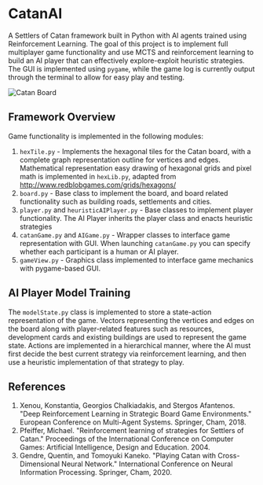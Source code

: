 # CatanAI
A Settlers of Catan framework built in Python with AI agents trained using Reinforcement Learning. The goal of this project is to implement full multiplayer game functionality and use MCTS and reinforcement learning to build an AI player that can effectively explore-exploit heuristic strategies.
The GUI is implemented using ```pygame```, while the game log is currently output through the terminal to allow for easy play and testing.

![Catan Board](/images/catan_gui.png)

## Framework Overview
Game functionality is implemented in the following modules:
1. ```hexTile.py``` - Implements the hexagonal tiles for the Catan board, with a complete graph representation outline for vertices and edges. Mathematical representation easy drawing of hexagonal grids and pixel math is implemented in ```hexLib.py```, adapted from  http://www.redblobgames.com/grids/hexagons/
2. ```board.py``` - Base class to implement the board, and board related functionality such as building roads, settlements and cities. 
3. ```player.py``` and ```heuristicAIPlayer.py``` - Base classes to implement player functionality. The AI Player inherits the player class and enacts heuristic strategies
4. ```catanGame.py``` and ```AIGame.py``` - Wrapper classes to interface game representation with GUI. When launching `catanGame.py` you can specify whether each participant is a human or AI player.
5. ```gameView.py``` - Graphics class implemented to interface game mechanics with pygame-based GUI.


## AI Player Model Training
The ```modelState.py``` class is implemented to store a state-action representation of the game. Vectors representing the vertices and edges on the board along with player-related features such as resources, development cards and existing buildings are used to represent the game state. Actions are implemented in a hierarchical manner, where the AI must first decide the best current strategy via reinforcement learning, and then use a heuristic implementation of that strategy to play.


## References
1. Xenou, Konstantia, Georgios Chalkiadakis, and Stergos Afantenos. "Deep Reinforcement Learning in Strategic Board Game Environments." European Conference on Multi-Agent Systems. Springer, Cham, 2018.
2. Pfeiffer, Michael. "Reinforcement learning of strategies for Settlers of Catan." Proceedings of the International Conference on Computer Games: Artificial Intelligence, Design and Education. 2004.
3. Gendre, Quentin, and Tomoyuki Kaneko. "Playing Catan with Cross-Dimensional Neural Network." International Conference on Neural Information Processing. Springer, Cham, 2020.
